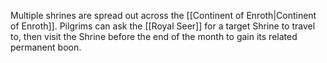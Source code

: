 
Multiple shrines are spread out across the [[Continent of Enroth|Continent of Enroth]]. Pilgrims can ask the [[Royal Seer]] for a target Shrine to travel to, then visit the Shrine before the end of the month to gain its related permanent boon.



 